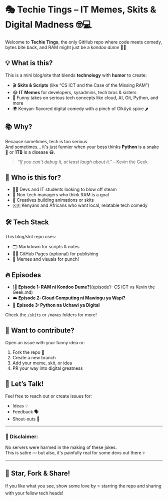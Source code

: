 # 🎭 Techie Tings – IT Memes, Skits & Digital Madness 🤓💻

Welcome to **Techie Tings**, the only GitHub repo where code meets comedy, bytes bite back, and RAM might just be a *kondoo dume* 🐏🔥

## 💡 What is this?

This is a mini blog/site that blends **technology** with **humor** to create:
- 🎬 **Skits & Scripts** (like “CS ICT and the Case of the Missing RAM”)
- 😂 **IT Memes** for developers, sysadmins, tech bros & sisters
- 🤖 Funny takes on serious tech concepts like cloud, AI, Git, Python, and more
- 🌍 Kenyan-flavored digital comedy with a pinch of Gîkûyû spice 🌶️

## 📚 Why?

Because sometimes, tech is too serious.  
And sometimes… it's just funnier when your boss thinks **Python** is a snake 🐍 or **1TB** is a disease 😷.

> _"If you can’t debug it, at least laugh about it."_ – Kevin the Geek

## 🧠 Who is this for?

- 👨‍💻 Devs and IT students looking to blow off steam
- 🧓 Non-tech managers who think RAM is a goat
- 🎨 Creatives building animations or skits
- 🇰🇪 Kenyans and Africans who want local, relatable tech comedy

## 🛠️ Tech Stack

This blog/skit repo uses:
- 🗂️ Markdown for scripts & notes
- 🧑‍🎨 GitHub Pages (optional) for publishing
- 🎨 Memes and visuals for punch!

## 🔥 Episodes

- [🐏 **Episode 1: RAM ni Kondoo Dume?**](episode1- CS ICT vs Kevin the Geek.md)
- ☁️ **Episode 2: Cloud Computing ni Mawingu ya Wapi?**
- 🐍 **Episode 3: Python na Uchawi ya Digital**

Check the `/skits` or `/memes` folders for more!

## 📣 Want to contribute?

Open an issue with your funny idea or:
1. Fork the repo 🍴
2. Create a new branch
3. Add your meme, skit, or idea
4. PR your way into digital greatness

## 💬 Let’s Talk!

Feel free to reach out or create issues for:
- Ideas 💡
- Feedback 🗣️
- Shout-outs 🙌

---

### 📌 Disclaimer:
No servers were harmed in the making of these jokes.  
This is satire — but also, it's painfully real for some devs out there 💀

---

## 📢 Star, Fork & Share!

If you like what you see, show some love by ⭐ starring the repo and sharing with your fellow tech heads!

